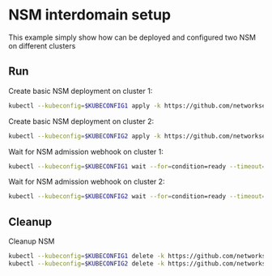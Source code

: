 # NSM interdomain setup


This example simply show how can be deployed and configured two NSM on different clusters

## Run

Create basic NSM deployment on cluster 1:

```bash
kubectl --kubeconfig=$KUBECONFIG1 apply -k https://github.com/networkservicemesh/deployments-k8s/examples/interdomain/nsm/cluster1?ref=55d0017731c696d2a5abed107617f0f0be0931c6
```

Create basic NSM deployment on cluster 2:

```bash
kubectl --kubeconfig=$KUBECONFIG2 apply -k https://github.com/networkservicemesh/deployments-k8s/examples/interdomain/nsm/cluster2?ref=55d0017731c696d2a5abed107617f0f0be0931c6
```

Wait for NSM admission webhook on cluster 1:

```bash
kubectl --kubeconfig=$KUBECONFIG1 wait --for=condition=ready --timeout=1m pod -n nsm-system -l app=admission-webhook-k8s
```

Wait for NSM admission webhook on cluster 2:

```bash
kubectl --kubeconfig=$KUBECONFIG2 wait --for=condition=ready --timeout=1m pod -n nsm-system -l app=admission-webhook-k8s
```

## Cleanup

Cleanup NSM
```bash
kubectl --kubeconfig=$KUBECONFIG1 delete -k https://github.com/networkservicemesh/deployments-k8s/examples/interdomain/nsm/cluster1?ref=55d0017731c696d2a5abed107617f0f0be0931c6
kubectl --kubeconfig=$KUBECONFIG2 delete -k https://github.com/networkservicemesh/deployments-k8s/examples/interdomain/nsm/cluster2?ref=55d0017731c696d2a5abed107617f0f0be0931c6
```
